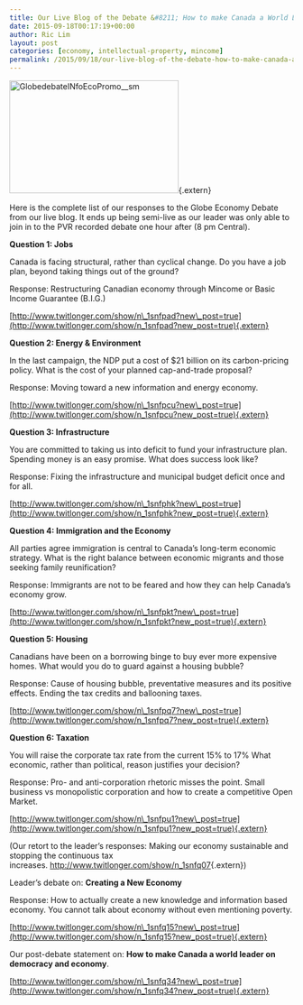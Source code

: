 ```yaml
---
title: Our Live Blog of the Debate &#8211; How to make Canada a World Leader in Economy
date: 2015-09-18T00:17:19+00:00
author: Ric Lim
layout: post
categories: [economy, intellectual-property, mincome]
permalink: /2015/09/18/our-live-blog-of-the-debate-how-to-make-canada-a-world-leader-in-economy/
---
```

[<img src="https://www.pirateparty.ca/wp-content/uploads/2015/09/GlobedebateINfoEcoPromo__sm-300x200.png" alt="GlobedebateINfoEcoPromo__sm" class="alignnone size-medium wp-image-7239" height="200" width="300" srcset="http://pirateparty.ca/wp-content/uploads/2015/09/GlobedebateINfoEcoPromo__sm-300x200.png 300w, http://pirateparty.ca/wp-content/uploads/2015/09/GlobedebateINfoEcoPromo__sm-1024x683.png 1024w, http://pirateparty.ca/wp-content/uploads/2015/09/GlobedebateINfoEcoPromo__sm-150x100.png 150w, http://pirateparty.ca/wp-content/uploads/2015/09/GlobedebateINfoEcoPromo__sm.png 1028w" sizes="(max-width: 300px) 100vw, 300px" />](https://www.pirateparty.ca/wp-content/uploads/2015/09/GlobedebateINfoEcoPromo__sm.png){.extern}

Here is the complete list of our responses to the Globe Economy Debate from our live blog. It ends up being semi-live as our leader was only able to join in to the PVR recorded debate one hour after (8 pm Central).

**Question 1: Jobs**
  
Canada is facing structural, rather than cyclical change. Do you have a job plan, beyond taking things out of the ground?

Response: Restructuring Canadian economy through Mincome or Basic Income Guarantee (B.I.G.)
  
 [http://www.twitlonger.com/show/n\_1snfpad?new\_post=true](http://www.twitlonger.com/show/n_1snfpad?new_post=true){.extern}

**Question 2: Energy & Environment**
  
In the last campaign, the NDP put a cost of $21 billion on its carbon-pricing policy. What is the cost of your planned cap-and-trade proposal?

Response: Moving toward a new information and energy economy.
  
[http://www.twitlonger.com/show/n\_1snfpcu?new\_post=true](http://www.twitlonger.com/show/n_1snfpcu?new_post=true){.extern}

**Question 3: Infrastructure**
  
You are committed to taking us into deficit to fund your infrastructure plan. Spending money is an easy promise. What does success look like?

Response: Fixing the infrastructure and municipal budget deficit once and for all.
  
[http://www.twitlonger.com/show/n\_1snfphk?new\_post=true](http://www.twitlonger.com/show/n_1snfphk?new_post=true){.extern}

**Question 4: Immigration and the Economy**
  
All parties agree immigration is central to Canada&#8217;s long-term economic strategy. What is the right balance between economic migrants and those seeking family reunification?

Response: Immigrants are not to be feared and how they can help Canada&#8217;s economy grow.
  
[http://www.twitlonger.com/show/n\_1snfpkt?new\_post=true](http://www.twitlonger.com/show/n_1snfpkt?new_post=true){.extern}

**Question 5: Housing**
  
Canadians have been on a borrowing binge to buy ever more expensive homes. What would you do to guard against a housing bubble?

Response: Cause of housing bubble, preventative measures and its positive effects. Ending the tax credits and ballooning taxes.
  
[http://www.twitlonger.com/show/n\_1snfpq7?new\_post=true](http://www.twitlonger.com/show/n_1snfpq7?new_post=true){.extern}

**Question 6: Taxation**
  
You will raise the corporate tax rate from the current 15% to 17% What economic, rather than political, reason justifies your decision?

Response: Pro- and anti-corporation rhetoric misses the point. Small business vs monopolistic corporation and how to create a competitive Open Market.
  
[http://www.twitlonger.com/show/n\_1snfpu1?new\_post=true](http://www.twitlonger.com/show/n_1snfpu1?new_post=true){.extern}
  
(Our retort to the leader&#8217;s responses: Making our economy sustainable and stopping the continuous tax increases. <http://www.twitlonger.com/show/n_1snfq07>{.extern})

Leader&#8217;s debate on: **Creating a New Economy**

Response: How to actually create a new knowledge and information based economy. You cannot talk about economy without even mentioning poverty.
  
[http://www.twitlonger.com/show/n\_1snfq15?new\_post=true](http://www.twitlonger.com/show/n_1snfq15?new_post=true){.extern}

Our post-debate statement on: **How to make Canada a world leader on democracy and economy**.
  
[http://www.twitlonger.com/show/n\_1snfq34?new\_post=true](http://www.twitlonger.com/show/n_1snfq34?new_post=true){.extern}

&nbsp;

&nbsp;

&nbsp;